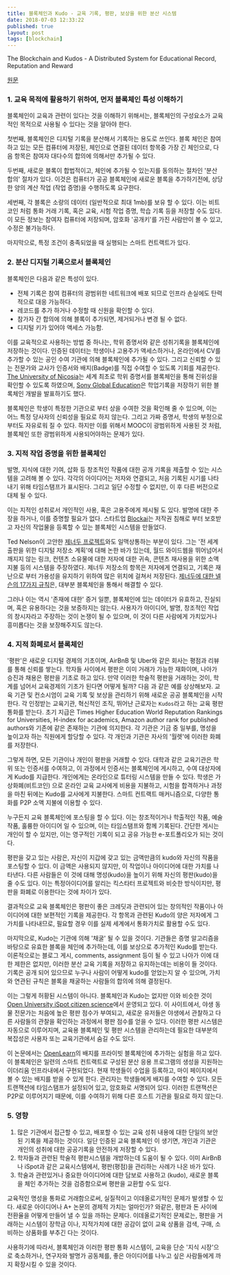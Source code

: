 ```yaml
---
title: 블록체인과 Kudo - 교육 기록, 평판, 보상을 위한 분산 시스템
date: 2018-07-03 12:33:22
published: true
layout: post
tags: [blockchain]
---
```


The Blockchain and Kudos - A Distributed System for Educational Record, Reputation and Reward

[원문](https://link.springer.com/chapter/10.1007/978-3-319-45153-4_48)

### 1. 교육 목적에 활용하기 위하여, 먼저 블록체인 특성 이해하기

블록체인이 교육과 관련이 있다는 것을 이해하기 위해서는, 블록체인의 구성요소가 교육적인 목적으로 사용될 수 있다는 것을 알아야 한다.

첫번째, 블록체인은 디지털 기록을 분산해서 기록하는 용도로 쓰인다. 블록 체인은 참여하고 있는 모든 컴퓨터에 저장된, 체인으로 연결된 데이터 항목중 가장 긴 체인으로, 다음 항목은 참여자 대다수의 합의에 의해서만 추가될 수 있다.

두번째, 새로운 블록이 합법적이고, 체인에 추가될 수 있는지를 동의하는 절차인 '분산 합의' 절차가 있다. 이것은 컴퓨터가 공공 블록체인에 새로운 블록을 추가하기전에, 상당한 양의 계산 작업 (작업 증명)을 수행하도록 요구한다.

세번째, 각 블록은 소량의 데이터 (일반적으로 최대 1mb)를 보유 할 수 있다. 이는 비트코인 처럼 통화 거래 기록, 혹은 교육, 시험 작업 증명, 학습 기록 등을 저장할 수도 있다. 이 모든 정보는 참여자 컴퓨터에 저장되며, 암호화 '공개키'를 가진 사람만이 볼 수 있고, 수정은 불가능하다.

마지막으로, 특정 조건이 충족되었을 때 실행되는 스마트 컨트랙트가 있다.

### 2. 분산 디지털 기록으로서 블록체인

블록체인은 다음과 같은 특성이 있다.

- 전체 기록은 참여 컴퓨터의 광범위한 네트워크에 배포 되므로 인프라 손실에도 탄력적으로 대응 가능하다.
- 레코드를 추가 하거나 수정할 때 신원을 확인할 수 있다.
- 참가자 간 합의에 의해 블록이 추가되면, 제거되거나 변경 될 수 없다.
- 디지털 키가 있어야 액세스 가능함.

이를 교육적으로 사용하는 방법 중 하나는, 학위 증명서와 같은 성취기록을 블록체인에 저장하는 것이다. 인증된 데이터는 학생이나 고용주가 액세스하거나, 온라인에서 CV를 추가할 수 있는 공인 수여 기관에 의해 블록체인에 추가될 수 있다. 그리고 신뢰할 수 있는 전문가와 교사가 인증서와 배지(Badge)를 직접 수여할 수 있도록 기회를 제공한다. [The University of Nicosia](http://digitalcurrency.unic.ac.cy/free-introductory-mooc/academic-certificates-on-the-blockchain/)는 세계 최초로 학위 증명서를 블록체인을 통해 진위성을 확인할 수 있도록 하였으며, [Sony Global Education](http://www.sony.net/SonyInfo/News/Press/201602/16-0222E/index.html)은 학업기록을 저장하기 위한 블록체인 개발을 발표하기도 했다.

블록체인은 학생이 특정한 기관으로 부터 상을 수여한 것을 확인해 줄 수 있으며, 이는 어느 특정 당사자의 신뢰성을 필요로 하지 않는다. 그리고 가짜 증명서, 학생의 부정으로 부터도 자유로워 질 수 있다. 하지만 이를 위해서 MOOC이 광범위하게 사용된 것 처럼, 블록체인 또한 광범위하게 사용되어야하는 문제가 있다.

### 3. 지적 작업 증명을 위한 블록체인

발명, 지식에 대한 기여, 삽화 등 창조적인 작품에 대한 공개 기록을 제출할 수 있는 시스템을 고려해 볼 수 있다. 각각의 아이디어는 저자와 연결되고, 처음 기록된 시기를 나타내기 위해 타임스탬프가 표시된다. 그리고 일단 수정할 수 없지만, 이 후 다른 버전으로 대체 될 수 있다.

이는 지적인 성취로서 개인적인 사용, 혹은 고용주에게 제시될 도 있다. 발명에 대한 주장을 하거나, 이를 증명할 필요가 없다. 스타트업 [Blockai](https://binded.com/)는 저작권 침해로 부터 보호받고 자신의 작업물을 등록할 수 있는 블록체인 시스템을 만들었다.

Ted Nelson이 고안한 [제너두 프로젝트](https://en.wikipedia.org/wiki/Project_Xanadu)와도 일맥상통하는 부분이 있다. 그는 '전 세계 출판을 위한 디지털 저장소 계획'에 대해 논한 바가 있는데, 월드 와이드웹을 뛰어넘어서 깨지지 않는 링크, 컨텐츠 소유물에 대한 저자에 대한 귀속, 콘텐츠 재사용을 위한 소액 지불 등의 시스템을 주장하였다. 제너두 저장소의 항목은 저자에게 연결되고, 기록은 재난으로 부터 가용성을 유지하기 위하여 많은 위치에 걸쳐서 저장된다. [제너두에 대한 넬슨의 17가지 규칙](https://en.wikipedia.org/wiki/Project_Xanadu)은, 대부분 블록체인을 통해서 해결할 수 있다.

그러나 이는 역시 '존재에 대한' 증거 일뿐, 블록체인에 있는 데이터가 유효하고, 진실되며, 혹은 유용하다는 것을 보증하지는 않는다. 사용자가 아이디어, 발명, 창조적인 작업의 창시자라고 주장하는 것이 논쟁이 될 수 있으며, 이 것이 다른 사람에게 가치있거나 흥미롭다는 것을 보장해주지도 않는다.

### 4. 지적 화폐로서 블록체인

'평판'은 새로운 디지털 경제의 기초이며, AirBnB 및 Uber와 같은 회사는 평점과 리뷰를 통해 신뢰를 쌓는다. 학자들 사이에서 평판은 이미 거래가 가능한 재화이며, 나아가 승진과 채용은 평판을 기초로 하고 있다. 만약 이러한 학술적 평판을 거래하는 것이, 학계를 넘어서 교육경제의 기초가 된다면 어떻게 될까? 다음 과 같은 예를 상상해보자. 교육 기관 및 컨소시엄이 교육 기록 및 보상을 관리하기 위해 새로운 공공 블록체인을 시작한다. 각 인정받는 교육기관, 혁신적인 조직, 뛰어난 근로자는 `Kudos`라고 하는 교육 평판 통화를 받는다. 초기 지급은 Times Higher Education World Reputation Rankings for Universities, H-index for academics, Amazon author rank for published authors와 기존에 같은 존재하는 기관에 의지한다. 각 기관은 기금 중 일부를, 명성을 높이고자 하는 직원에게 할당할 수 있다. 각 개인과 기관은 자사의 '월렛'에 이러한 화폐를 저장한다.

그렇게 하면, 모든 기관이나 개인이 평판을 거래할 수 있다. 대학과 같은 교육기관은 학위 또는 인증서를 수여하고, 이 과정에서 인증서는 블록체인에 게시하고, 수여 대상자에게 Kudo를 지급한다. 개인에게는 온라인으로 튜터링 시스템을 만들 수 있다. 학생은 가상화폐(비트코인) 으로 온라인 교육 교사에게 비용을 지불하고, 시험을 합격하거나 과정을 마친 뒤에는 Kudo를 교사에게 지불한다. 스마트 컨트랙트 매커니즘으로, 다양한 통화를 P2P 소액 지불에 이용할 수 있다.

누구든지 교육 블록체인에 포스팅을 할 수 있다. 이는 창조적이거나 학출적인 작품, 예술 작품, 훌륭한 아이디어 일 수 있으며, 이는 타임스탬프와 함께 기록된다. 간단한 게시는 개인이 할 수 있지만, 이는 영구적인 기록이 되고 공유 가능한 e-포트폴리오가 되는 것이다.

평판을 갖고 있는 사람은, 자신이 지갑에 갖고 있는 금액만큼의 kudo와 자신의 작품을 포스팅할 수 있다. 이 금액은 사용되지 않지만, 이 작업이나 아이디어에 대한 가치를 나타낸다. 다른 사람들은 이 것에 대해 명성(kudo)을 높이기 위해 자신의 평판(kudo)을 줄 수도 있다. 이는 특정아이디어를 알리는 킥스타터 프로젝트와 비슷한 방식이지만, 평판을 화폐로 이용한다는 것에 차이가 있다.

결과적으로 교육 블록체인은 평판이 좋은 크레딧과 관련되어 있는 창의적인 작품이나 아이디어에 대한 보편적인 기록을 제공한다. 각 항목과 관련된 Kudo의 양은 저자에게 그 가치를 나타내므로, 필요할 경우 이를 실제 세계에서 통화가치로 활용할 수도 있다.

마지막으로, Kudo는 기관에 의해 '채굴' 될 수 있을 것이다. 기관들은 증명 알고리즘을 바탕으로 유효한 블록을 체인에 추가하는데, 이를 보상으로 추가적인 Kudo를 받는다. 이론적으로는 블로그 게시, comments, assignment 등이 될 수 있고 나아가 이에 대한 제한은 없지만, 이러한 분산 교육 기록을 저장하고 유지하는데는 비용이 들 것이다. 기록은 공개 되어 있으므로 누구나 사람이 어떻게 kudo를 얻었는지 알 수 있으며, 가치와 연관된 규칙은 블록을 채굴하는 사람들의 합의에 의해 결정된다.

이는 그렇게 허황된 시스템이 아니다. 블록체인과 Kudo는 없지만 이와 비슷한 것이 [Open University iSpot citizen science](http://www.open.ac.uk/science/main/citizen-science)에서 운영되고 있다. 이 사이트에서, 야생 동물 전문가는 처음에 높은 평판 점수가 부여되고, 새로운 유저들은 야생에서 관찰하고 다른 사람들의 관찰을 확인하는 과정에서 평판 점수를 얻을 수 있다. 이러한 평판 시스템은 자동으로 이루어지며, 교육용 블록체인 및 평판 시스템을 관리하는데 필요한 대부분의 복잡성은 사용자 또는 교육기관에서 숨길 수도 있다.

이 논문에서는 [OpenLearn](http://www.open.edu/openlearn/get-started/badges-come-openlearn#)의 배지를 프라이빗 블록체인에 추가하는 실험을 하고 있다. 이 블록체인은 일련의 스마트 컨트랙트로 구성된 분산 응용 프로그램의 생성을 지원하는 이더리움 인프라내에서 구현되었다. 현재 학생들이 수업을 등록하고, 마이 페이지에서 볼 수 있는 배지를 받을 수 있게 한다. 관리자는 학생들에게 배지를 수여할 수 있다. 모든 트랜잭션에 타임스탬프가 설정되어 있고, 암호화로 서명되어 있다. 이러한 트랜잭션은 P2P로 이루어지기 때문에, 이를 수여하기 위해 다른 호스트 기관을 필요로 하지 않는다.

### 5. 영향

1. 많은 기관에서 접근할 수 있고, 배포할 수 있는 교육 성취 내용에 대한 단일의 보안된 기록을 제공하는 것이다. 일단 인증된 교육 블록체인 이 생기면, 개인과 기관은 개인의 성취에 대한 공공기록을 안전하게 저장할 수 있다.
2. 학자들과 관련된 학술적 평판시스템을 개방하는데 도움이 될 수 있다. 이미 AirBnB나 iSpot과 같은 교육시스템에서, 평판(평점)을 관리하는 사례가 나온 바가 있다.
3. 학술과 관련있거나 중요한 아이디어에 대한 담보로 사용하고 (kudo), 새로운 블록을 체인 추가하는 것을 검증함으로써 평판을 교환할 수도 있다.

교육적인 명성을 통화로 거래함으로써, 실질적이고 이데올로기적인 문제가 발생할 수 있다. 새로운 아이디어나 A+ 논문의 경제적 가치는 얼마인가? 와같은, 평판과 돈 사이에 전환율을 어떻게 만들어 낼 수 있을 까하는 문제다. 이데올로기적인 문제로는, 평판을 거래하는 시스템이 장학금 이나, 지적가치에 대한 공감이 없이 교육 상품을 검색, 구매, 소비하는 상품화를 부추긴 다는 것이다.

사용하기에 따라서, 블록체인과 이러한 평판 통화 시스템이, 교육을 단순 '지식 시장'으로 축소하거나, 연구자와 발명가 공동체를, 좋은 아이디어를 나누고 싶은 사람들에게 까지 확장시킬 수 있을 것이다.
